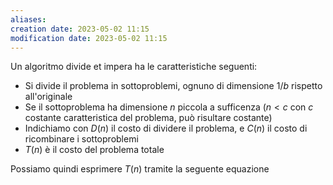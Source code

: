 ```yaml
---
aliases: 
creation date: 2023-05-02 11:15
modification date: 2023-05-02 11:15
---
```


Un algoritmo divide et impera ha le caratteristiche seguenti:
- Si divide il problema in sottoproblemi, ognuno di dimensione $1/b$ rispetto all'originale
- Se il sottoproblema ha dimensione $n$ piccola a sufficenza ($n < c$ con $c$ costante caratteristica del problema, può risultare costante)
- Indichiamo con $D(n)$ il costo di dividere il problema, e $C(n)$ il costo di ricombinare i sottoproblemi
- $T(n)$ è il costo del problema totale

Possiamo quindi esprimere $T(n)$ tramite la seguente equazione



